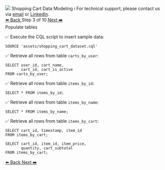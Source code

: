 <!-- TOP -->
<div class="top">
  <img src="https://datastax-academy.github.io/katapod-shared-assets/images/ds-academy-logo.svg" />
  <span class="scenario-title">Shopping Cart Data Modeling</span>
  <span class="scenario-subtitle">ℹ️ For technical support, please contact us via <a href="mailto:aleksandr.volochnev@datastax.com">email</a> or <a href="https://dtsx.io/aleks">LinkedIn</a>.</span> 
</div>

<!-- NAVIGATION -->
<div id="navigation-top" class="navigation-top">
 <a href='command:katapod.loadPage?[{"step":"step2-astra"}]' 
   class="btn btn-dark navigation-top-left">⬅️ Back
 </a>
<span class="step-count"> Step 3 of 10</span>
 <a href='command:katapod.loadPage?[{"step":"step4-astra"}]' 
    class="btn btn-dark navigation-top-right">Next ➡️
  </a>
</div>

<!-- CONTENT -->

<div class="step-title">Populate tables</div>

✅ Execute the CQL script to insert sample data:
```
SOURCE 'assets/shopping_cart_dataset.cql'
```

✅ Retrieve all rows from table `carts_by_user`:
```
SELECT user_id, cart_name, 
       cart_id, cart_is_active
FROM carts_by_user;        
```

✅ Retrieve all rows from table `items_by_id`:
```
SELECT * FROM items_by_id;
```

✅ Retrieve all rows from table `items_by_name`:
```
SELECT * FROM items_by_name;                    
```

✅ Retrieve all rows from table `items_by_cart`:
```
SELECT cart_id, timestamp, item_id 
FROM items_by_cart; 

SELECT cart_id, item_id, item_price, 
       quantity, cart_subtotal 
FROM items_by_cart; 
```

<!-- NAVIGATION -->
<div id="navigation-bottom" class="navigation-bottom">
 <a href='command:katapod.loadPage?[{"step":"step2-astra"}]'
   class="btn btn-dark navigation-bottom-left">⬅️ Back
 </a>
 <a href='command:katapod.loadPage?[{"step":"step4-astra"}]'
    class="btn btn-dark navigation-bottom-right">Next ➡️
  </a>
</div>
